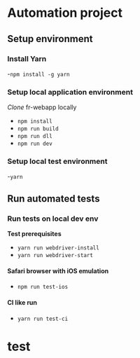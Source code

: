 # Automation project

## Setup environment

### Install Yarn

-```npm install -g yarn```

### Setup local application environment

*Clone* fr-webapp locally <br />
- ```npm install```
- ```npm run build```
- ```npm run dll```
- ```npm run dev```

### Setup local test environment


 -```yarn```

## Run automated tests

### Run tests on local dev env

**Test prerequisites**
- ```yarn run webdriver-install```
- ```yarn run webdriver-start```

#### Safari browser with iOS emulation

- ```npm run test-ios```

#### CI like run

- ```yarn run test-ci```
# test
